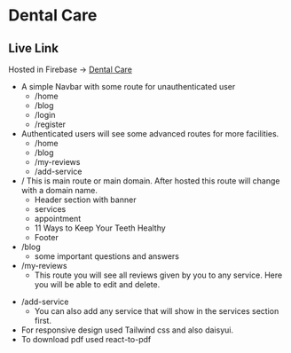 # Dental Care

## Live Link

Hosted in Firebase -> [Dental Care](https://assignment-eleven-435b0.web.app)

- A simple Navbar with some route for unauthenticated user
  - /home
  - /blog
  - /login
  - /register
- Authenticated users will see some advanced routes for more facilities.
  - /home
  - /blog
  - /my-reviews
  - /add-service
- / This is main route or main domain. After hosted this route will change with a domain name.
  - Header section with banner
  - services
  - appointment
  - 11 Ways to Keep Your Teeth Healthy
  - Footer
- /blog
  - some important questions and answers
- /my-reviews
  - This route you will see all reviews given by you to any service. Here you will be able to edit and delete.

* /add-service
  - You can also add any service that will show in the services section first.
* For responsive design used Tailwind css and also daisyui.
* To download pdf used react-to-pdf

